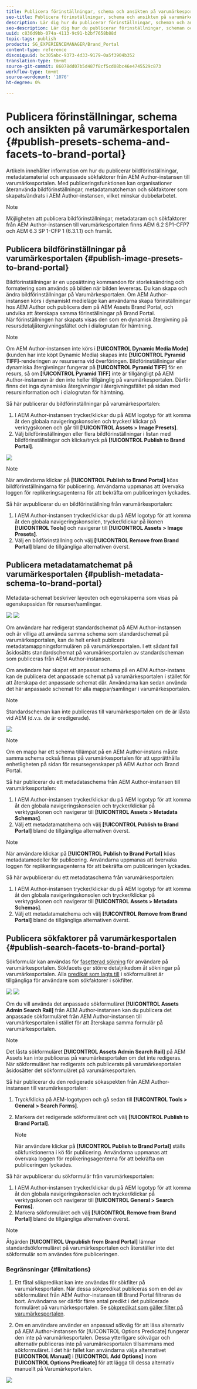 ```yaml
---
title: Publicera förinställningar, schema och ansikten på varumärkesportalen
seo-title: Publicera förinställningar, schema och ansikten på varumärkesportalen
description: Lär dig hur du publicerar förinställningar, scheman och ansikten på varumärkesportalen.
seo-description: Lär dig hur du publicerar förinställningar, scheman och ansikten på varumärkesportalen.
uuid: c836d9bb-074a-4113-9c91-b2bf7658b88d
topic-tags: publish
products: SG_EXPERIENCEMANAGER/Brand_Portal
content-type: reference
discoiquuid: bc305abc-9373-4d33-9179-0a5f3904b352
translation-type: tm+mt
source-git-commit: 86078dd07b5d487f8cf5cd08bc46e4745529c873
workflow-type: tm+mt
source-wordcount: '1076'
ht-degree: 0%

---
```



# Publicera förinställningar, schema och ansikten på varumärkesportalen {#publish-presets-schema-and-facets-to-brand-portal}

Artikeln innehåller information om hur du publicerar bildförinställningar, metadatamaterial och anpassade sökfaktorer från AEM Author-instansen till varumärkesportalen. Med publiceringsfunktionen kan organisationer återanvända bildförinställningar, metadatamatcheman och sökfaktorer som skapats/ändrats i AEM Author-instansen, vilket minskar dubbelarbetet.

>[!NOTE]
>
>Möjligheten att publicera bildförinställningar, metadataram och sökfaktorer från AEM Author-instansen till varumärkesportalen finns AEM 6.2 SP1-CFP7 och AEM 6.3 SP 1-CFP 1 (6.3.1.1) och framåt.

## Publicera bildförinställningar på varumärkesportalen {#publish-image-presets-to-brand-portal}

Bildförinställningar är en uppsättning kommandon för storleksändring och formatering som används på bilden när bilden levereras. Du kan skapa och ändra bildförinställningar på Varumärkesportalen. Om AEM Author-instansen körs i dynamiskt medieläge kan användarna skapa förinställningar hos AEM Author och publicera dem på AEM Assets Brand Portal, och undvika att återskapa samma förinställningar på Brand Portal.\
När förinställningen har skapats visas den som en dynamisk återgivning på resursdetaljåtergivningsfältet och i dialogrutan för hämtning.

>[!NOTE]
>
>Om AEM Author-instansen inte körs i **[!UICONTROL Dynamic Media Mode]** (kunden har inte köpt Dynamic Media) skapas inte **[!UICONTROL Pyramid TIFF]**-renderingen av resurserna vid överföringen. Bildförinställningar eller dynamiska återgivningar fungerar på **[!UICONTROL Pyramid TIFF]** för en resurs, så om **[!UICONTROL Pyramid TIFF]** inte är tillgängligt på AEM Author-instansen är den inte heller tillgänglig på varumärkesportalen. Därför finns det inga dynamiska återgivningar i återgivningsfältet på sidan med resursinformation och i dialogrutan för hämtning.

Så här publicerar du bildförinställningar på varumärkesportalen:

1. I AEM Author-instansen trycker/klickar du på AEM logotyp för att komma åt den globala navigeringskonsolen och trycker/ klickar på verktygsikonen och går till **[!UICONTROL Assets > Image Presets]**.
1. Välj bildförinställningen eller flera bildförinställningar i listan med bildförinställningar och klicka/tryck på **[!UICONTROL Publish to Brand Portal]**.

![](assets/publishpreset.png)

>[!NOTE]
>
>När användarna klickar på **[!UICONTROL Publish to Brand Portal]** köas bildförinställningarna för publicering. Användarna uppmanas att övervaka loggen för replikeringsagenterna för att bekräfta om publiceringen lyckades.

Så här avpublicerar du en bildförinställning från varumärkesportalen:

1. I AEM Author-instansen trycker/klickar du på AEM logotyp för att komma åt den globala navigeringskonsolen, trycker/klickar på ikonen **[!UICONTROL Tools]** och navigerar till **[!UICONTROL Assets > Image Presets]**.
1. Välj en bildförinställning och välj **[!UICONTROL Remove from Brand Portal]** bland de tillgängliga alternativen överst.

## Publicera metadatamatchemat på varumärkesportalen {#publish-metadata-schema-to-brand-portal}

Metadata-schemat beskriver layouten och egenskaperna som visas på egenskapssidan för resurser/samlingar.

![](assets/metadata-schema-editor.png) ![](assets/asset-properties-1.png)

Om användare har redigerat standardschemat på AEM Author-instansen och är villiga att använda samma schema som standardschemat på varumärkesportalen, kan de helt enkelt publicera metadatamappningsformulären på varumärkesportalen. I ett sådant fall åsidosätts standardschemat på varumärkesportalen av standardscheman som publiceras från AEM Author-instansen.

Om användare har skapat ett anpassat schema på en AEM Author-instans kan de publicera det anpassade schemat på varumärkesportalen i stället för att återskapa det anpassade schemat där. Användarna kan sedan använda det här anpassade schemat för alla mappar/samlingar i varumärkesportalen.

>[!NOTE]
>
>Standardscheman kan inte publiceras till varumärkesportalen om de är låsta vid AEM (d.v.s. de är oredigerade).

![](assets/default-schema-form.png)

>[!NOTE]
>
>Om en mapp har ett schema tillämpat på en AEM Author-instans måste samma schema också finnas på varumärkesportalen för att upprätthålla enhetligheten på sidan för resursegenskaper på AEM Author och Brand Portal.

Så här publicerar du ett metadataschema från AEM Author-instansen till varumärkesportalen:

1. I AEM Author-instansen trycker/klickar du på AEM logotyp för att komma åt den globala navigeringskonsolen och trycker/klickar på verktygsikonen och navigerar till **[!UICONTROL Assets > Metadata Schemas]**.
1. Välj ett metadatamatchema och välj **[!UICONTROL Publish to Brand Portal]** bland de tillgängliga alternativen överst.

>[!NOTE]
>
>När användare klickar på **[!UICONTROL Publish to Brand Portal]** köas metadatamodeller för publicering. Användarna uppmanas att övervaka loggen för replikeringsagenterna för att bekräfta om publiceringen lyckades.

Så här avpublicerar du ett metadataschema från varumärkesportalen:

1. I AEM Author-instansen trycker/klickar du på AEM logotyp för att komma åt den globala navigeringskonsolen och trycker/klickar på verktygsikonen och navigerar till **[!UICONTROL Assets > Metadata Schemas]**.
1. Välj ett metadatamatchema och välj **[!UICONTROL Remove from Brand Portal]** bland de tillgängliga alternativen överst.

## Publicera sökfaktorer på varumärkesportalen {#publish-search-facets-to-brand-portal}

Sökformulär kan användas för [fasetterad sökning](../using/brand-portal-search-facets.md) för användare på varumärkesportalen. Sökfacets ger större detaljrikedom åt sökningar på varumärkesportalen. Alla [predikat som lagts till](https://helpx.adobe.com/experience-manager/6-5/assets/using/search-facets.html#AddingaPredicate) i sökformuläret är tillgängliga för användare som sökfaktorer i sökfilter.

![](assets/property-predicate-removed.png)
![](assets/search-form.png)

Om du vill använda det anpassade sökformuläret **[!UICONTROL Assets Admin Search Rail]** från AEM Author-instansen kan du publicera det anpassade sökformuläret från AEM Author-instansen till varumärkesportalen i stället för att återskapa samma formulär på varumärkesportalen.

>[!NOTE]
>
>Det låsta sökformuläret **[!UICONTROL Assets Admin Search Rail]** på AEM Assets kan inte publiceras på varumärkesportalen om det inte redigeras. När sökformuläret har redigerats och publicerats på varumärkesportalen åsidosätter det sökformuläret på varumärkesportalen.

Så här publicerar du den redigerade sökaspekten från AEM Author-instansen till varumärkesportalen:

1. Tryck/klicka på AEM-logotypen och gå sedan till **[!UICONTROL Tools > General > Search Forms]**.
1. Markera det redigerade sökformuläret och välj **[!UICONTROL Publish to Brand Portal]**.

   >[!NOTE]
   >
   >När användare klickar på **[!UICONTROL Publish to Brand Portal]** ställs sökfunktionerna i kö för publicering. Användarna uppmanas att övervaka loggen för replikeringsagenterna för att bekräfta om publiceringen lyckades.

Så här avpublicerar du sökformulär från varumärkesportalen:

1. I AEM Author-instansen trycker/klickar du på AEM logotyp för att komma åt den globala navigeringskonsolen och trycker/klickar på verktygsikonen och navigerar till **[!UICONTROL General > Search Forms]**.
1. Markera sökformuläret och välj **[!UICONTROL Remove from Brand Portal]** bland de tillgängliga alternativen överst.

>[!NOTE]
>
>Åtgärden **[!UICONTROL Unpublish from Brand Portal]** lämnar standardsökformuläret på varumärkesportalen och återställer inte det sökformulär som användes före publiceringen.

### Begränsningar {#limitations}

1. Ett fåtal sökpredikat kan inte användas för sökfilter på varumärkesportalen. När dessa sökpredikat publiceras som en del av sökformuläret från AEM Author-instansen till Brand Portal filtreras de bort. Användarna ser därför färre antal predikt i det publicerade formuläret på varumärkesportalen. Se [sökpredikat som gäller filter på varumärkesportalen](../using/brand-portal-search-facets.md#list-of-search-predicates).

1. Om en användare använder en anpassad sökväg för att läsa alternativ på AEM Author-instansen för [!UICONTROL Options Predicate] fungerar den inte på varumärkesportalen. Dessa ytterligare sökvägar och alternativ publiceras inte på varumärkesportalen tillsammans med sökformuläret. I det här fallet kan användarna välja alternativet **[!UICONTROL Manual]** i **[!UICONTROL Add Options]** inom **[!UICONTROL Options Predicate]** för att lägga till dessa alternativ manuellt på Varumärkeportalen.

![](assets/options-predicate-manual.png)
